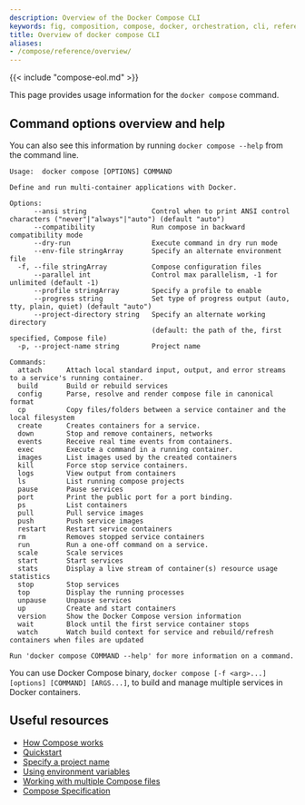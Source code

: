 ```yaml
---
description: Overview of the Docker Compose CLI
keywords: fig, composition, compose, docker, orchestration, cli, reference, docker-compose
title: Overview of docker compose CLI
aliases:
- /compose/reference/overview/
---
```


{{< include "compose-eol.md" >}}

This page provides usage information for the `docker compose` command.

## Command options overview and help

You can also see this information by running `docker compose --help` from the
command line.

```text
Usage:  docker compose [OPTIONS] COMMAND

Define and run multi-container applications with Docker.

Options:
      --ansi string                Control when to print ANSI control characters ("never"|"always"|"auto") (default "auto")
      --compatibility              Run compose in backward compatibility mode
      --dry-run                    Execute command in dry run mode
      --env-file stringArray       Specify an alternate environment file
  -f, --file stringArray           Compose configuration files
      --parallel int               Control max parallelism, -1 for unlimited (default -1)
      --profile stringArray        Specify a profile to enable
      --progress string            Set type of progress output (auto, tty, plain, quiet) (default "auto")
      --project-directory string   Specify an alternate working directory
                                   (default: the path of the, first specified, Compose file)
  -p, --project-name string        Project name

Commands:
  attach      Attach local standard input, output, and error streams to a service's running container.
  build       Build or rebuild services
  config      Parse, resolve and render compose file in canonical format
  cp          Copy files/folders between a service container and the local filesystem
  create      Creates containers for a service.
  down        Stop and remove containers, networks
  events      Receive real time events from containers.
  exec        Execute a command in a running container.
  images      List images used by the created containers
  kill        Force stop service containers.
  logs        View output from containers
  ls          List running compose projects
  pause       Pause services
  port        Print the public port for a port binding.
  ps          List containers
  pull        Pull service images
  push        Push service images
  restart     Restart service containers
  rm          Removes stopped service containers
  run         Run a one-off command on a service.
  scale       Scale services
  start       Start services
  stats       Display a live stream of container(s) resource usage statistics
  stop        Stop services
  top         Display the running processes
  unpause     Unpause services
  up          Create and start containers
  version     Show the Docker Compose version information
  wait        Block until the first service container stops
  watch       Watch build context for service and rebuild/refresh containers when files are updated

Run 'docker compose COMMAND --help' for more information on a command.
```

You can use Docker Compose binary, `docker compose [-f <arg>...] [options]
[COMMAND] [ARGS...]`, to build and manage multiple services in Docker containers.

## Useful resources

- [How Compose works](../compose-application-model.md)
- [Quickstart](../gettingstarted.md)
- [Specify a project name](../project-name.md)
- [Using environment variables](../environment-variables/_index.md)
- [Working with multiple Compose files](../multiple-compose-files/_index.md)
- [Compose Specification](../compose-file/_index.md)

